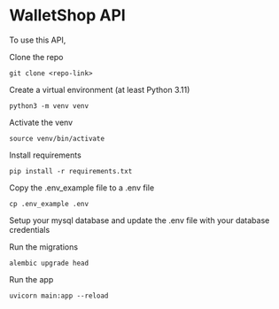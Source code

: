 # WalletShop API

To use this API,

Clone the repo

```shell
git clone <repo-link>
```

Create a virtual environment (at least Python 3.11)

```shell
python3 -m venv venv
```

Activate the venv

```shell
source venv/bin/activate
```

Install requirements

```shell
pip install -r requirements.txt
```

Copy the .env_example file to a .env file

```shell
cp .env_example .env
```

Setup your mysql database and update the .env file with your database credentials

Run the migrations

```shell
alembic upgrade head
```

Run the app

```shell
uvicorn main:app --reload
```
